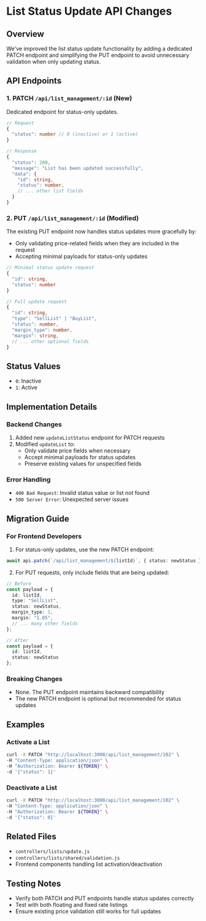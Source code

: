# List Status Update API Changes

## Overview
We've improved the list status update functionality by adding a dedicated PATCH endpoint and simplifying the PUT endpoint to avoid unnecessary validation when only updating status.

## API Endpoints

### 1. PATCH `/api/list_management/:id` (New)
Dedicated endpoint for status-only updates.

```typescript
// Request
{
  "status": number // 0 (inactive) or 1 (active)
}

// Response
{
  "status": 200,
  "message": "List has been updated successfully",
  "data": {
    "id": string,
    "status": number,
    // ... other list fields
  }
}
```

### 2. PUT `/api/list_management/:id` (Modified)
The existing PUT endpoint now handles status updates more gracefully by:
- Only validating price-related fields when they are included in the request
- Accepting minimal payloads for status-only updates

```typescript
// Minimal status update request
{
  "id": string,
  "status": number
}

// Full update request
{
  "id": string,
  "type": "SellList" | "BuyList",
  "status": number,
  "margin_type": number,
  "margin": string,
  // ... other optional fields
}
```

## Status Values
- `0`: Inactive
- `1`: Active

## Implementation Details

### Backend Changes
1. Added new `updateListStatus` endpoint for PATCH requests
2. Modified `updateList` to:
   - Only validate price fields when necessary
   - Accept minimal payloads for status updates
   - Preserve existing values for unspecified fields

### Error Handling
- `400 Bad Request`: Invalid status value or list not found
- `500 Server Error`: Unexpected server issues

## Migration Guide

### For Frontend Developers
1. For status-only updates, use the new PATCH endpoint:
```typescript
await api.patch(`/api/list_management/${listId}`, { status: newStatus });
```

2. For PUT requests, only include fields that are being updated:
```typescript
// Before
const payload = {
  id: listId,
  type: "SellList",
  status: newStatus,
  margin_type: 1,
  margin: "1.05",
  // ... many other fields
};

// After
const payload = {
  id: listId,
  status: newStatus
};
```

### Breaking Changes
- None. The PUT endpoint maintains backward compatibility
- The new PATCH endpoint is optional but recommended for status updates

## Examples

### Activate a List
```bash
curl -X PATCH "http://localhost:3000/api/list_management/102" \
-H "Content-Type: application/json" \
-H "Authorization: Bearer ${TOKEN}" \
-d '{"status": 1}'
```

### Deactivate a List
```bash
curl -X PATCH "http://localhost:3000/api/list_management/102" \
-H "Content-Type: application/json" \
-H "Authorization: Bearer ${TOKEN}" \
-d '{"status": 0}'
```

## Related Files
- `controllers/lists/update.js`
- `controllers/lists/shared/validation.js`
- Frontend components handling list activation/deactivation

## Testing Notes
- Verify both PATCH and PUT endpoints handle status updates correctly
- Test with both floating and fixed rate listings
- Ensure existing price validation still works for full updates
